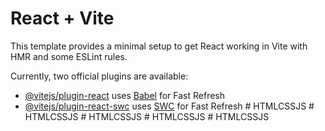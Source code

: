 # React + Vite

This template provides a minimal setup to get React working in Vite with HMR and some ESLint rules.

Currently, two official plugins are available:

- [@vitejs/plugin-react](https://github.com/vitejs/vite-plugin-react/blob/main/packages/plugin-react/README.md) uses [Babel](https://babeljs.io/) for Fast Refresh
- [@vitejs/plugin-react-swc](https://github.com/vitejs/vite-plugin-react-swc) uses [SWC](https://swc.rs/) for Fast Refresh
#   H T M L C S S J S  
 #   H T M L C S S J S  
 #   H T M L C S S J S  
 #   H T M L C S S J S  
 #   H T M L C S S J S  
 